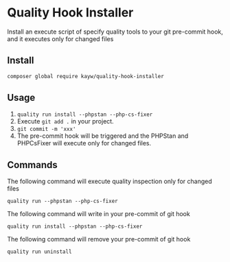 # Quality Hook Installer

Install an execute script of specify quality tools to your git pre-commit hook, and it executes only for changed files
## Install

```BASH
composer global require kayw/quality-hook-installer
```

## Usage

1. `quality run install --phpstan --php-cs-fixer`
2. Execute `git add .` in your project.
3. `git commit -m 'xxx'`
4. The pre-commit hook will be triggered and the PHPStan and PHPCsFixer will execute only for changed files.

## Commands

The following command will execute quality inspection only for changed files

`quality run --phpstan --php-cs-fixer`

The following command will write in your pre-commit of git hook

`quality run install --phpstan --php-cs-fixer`

The following command will remove your pre-commit of git hook

`quality run uninstall`
